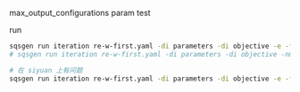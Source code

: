 
max_output_configurations param test

run
```bash
sqsgen run iteration re-w-first.yaml -di parameters -di objective -e -f vasp -w ase
# sqsgen run iteration re-w-first.yaml -di parameters -di objective -nm -e -f vasp -c gz -w ase

# 在 siyuan 上有问题
sqsgen run iteration re-w-first.yaml -di parameters -di objective -e -f poscar -w pymatgen
```

